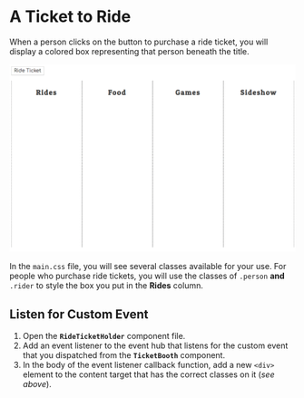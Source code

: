 # A Ticket to Ride

When a person clicks on the button to purchase a ride ticket, you will display a colored box representing that person beneath the title.

![](./images/ride-tickets.gif)

In the `main.css` file, you will see several classes available for your use. For people who purchase ride tickets, you will use the classes of `.person` **and** `.rider` to style the box you put in the **Rides** column.

## Listen for Custom Event

1. Open the **`RideTicketHolder`** component file.
1. Add an event listener to the event hub that listens for the custom event that you dispatched from the **`TicketBooth`** component.
1. In the body of the event listener callback function, add a new `<div>` element to the content target that has the correct classes on it (_see above_).